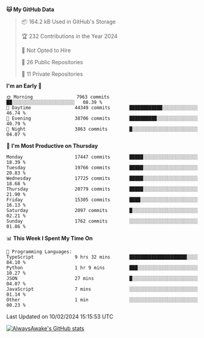 <!--START_SECTION:waka-->
**🐱 My GitHub Data** 

> 📦 164.2 kB Used in GitHub's Storage 
 > 
> 🏆 232 Contributions in the Year 2024
 > 
> 🚫 Not Opted to Hire
 > 
> 📜 26 Public Repositories 
 > 
> 🔑 11 Private Repositories 
 > 
**I'm an Early 🐤** 

```text
🌞 Morning                7963 commits        ██░░░░░░░░░░░░░░░░░░░░░░░   08.39 % 
🌆 Daytime                44349 commits       ████████████░░░░░░░░░░░░░   46.74 % 
🌃 Evening                38706 commits       ██████████░░░░░░░░░░░░░░░   40.79 % 
🌙 Night                  3863 commits        █░░░░░░░░░░░░░░░░░░░░░░░░   04.07 % 
```
📅 **I'm Most Productive on Thursday** 

```text
Monday                   17447 commits       █████░░░░░░░░░░░░░░░░░░░░   18.39 % 
Tuesday                  19766 commits       █████░░░░░░░░░░░░░░░░░░░░   20.83 % 
Wednesday                17725 commits       █████░░░░░░░░░░░░░░░░░░░░   18.68 % 
Thursday                 20779 commits       █████░░░░░░░░░░░░░░░░░░░░   21.90 % 
Friday                   15305 commits       ████░░░░░░░░░░░░░░░░░░░░░   16.13 % 
Saturday                 2097 commits        █░░░░░░░░░░░░░░░░░░░░░░░░   02.21 % 
Sunday                   1762 commits        ░░░░░░░░░░░░░░░░░░░░░░░░░   01.86 % 
```


📊 **This Week I Spent My Time On** 

```text
💬 Programming Languages: 
TypeScript               9 hrs 32 mins       █████████████████████░░░░   84.10 % 
Python                   1 hr 9 mins         ███░░░░░░░░░░░░░░░░░░░░░░   10.27 % 
JSON                     27 mins             █░░░░░░░░░░░░░░░░░░░░░░░░   04.07 % 
JavaScript               7 mins              ░░░░░░░░░░░░░░░░░░░░░░░░░   01.14 % 
Other                    1 min               ░░░░░░░░░░░░░░░░░░░░░░░░░   00.23 % 
```


 Last Updated on 10/02/2024 15:15:53 UTC
<!--END_SECTION:waka-->

[![AlwaysAwake's GitHub stats](https://github-readme-stats.vercel.app/api?username=AlwaysAwake&show_icons=true&theme=github_dark&count_private=true)](https://github.com/AlwaysAwake/AlwaysAwake)
